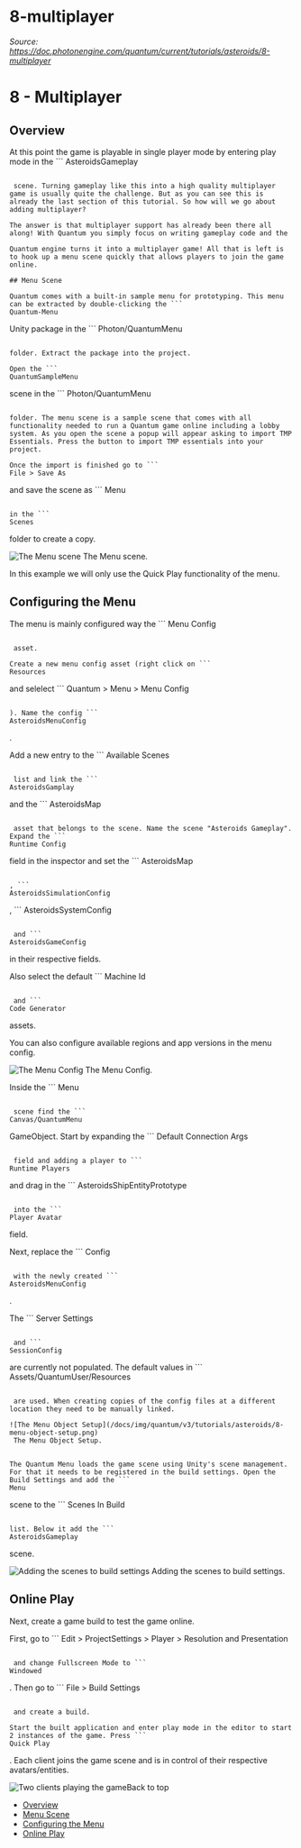 # 8-multiplayer

_Source: https://doc.photonengine.com/quantum/current/tutorials/asteroids/8-multiplayer_

# 8 - Multiplayer

## Overview

At this point the game is playable in single player mode by entering play mode in the ```
AsteroidsGameplay
```

 scene. Turning gameplay like this into a high quality multiplayer game is usually quite the challenge. But as you can see this is already the last section of this tutorial. So how will we go about adding multiplayer?

The answer is that multiplayer support has already been there all along! With Quantum you simply focus on writing gameplay code and the

Quantum engine turns it into a multiplayer game! All that is left is to hook up a menu scene quickly that allows players to join the game online.

## Menu Scene

Quantum comes with a built-in sample menu for prototyping. This menu can be extracted by double-clicking the ```
Quantum-Menu
```

Unity package in the ```
Photon/QuantumMenu
```

folder. Extract the package into the project.

Open the ```
QuantumSampleMenu
```

scene in the ```
Photon/QuantumMenu
```

folder. The menu scene is a sample scene that comes with all functionality needed to run a Quantum game online including a lobby system. As you open the scene a popup will appear asking to import TMP Essentials. Press the button to import TMP essentials into your project.

Once the import is finished go to ```
File > Save As
```

and save the scene as ```
Menu
```

in the ```
Scenes
```

folder to create a copy.

![The Menu scene](/docs/img/quantum/v3/tutorials/asteroids/8-menu.png)
The Menu scene.


In this example we will only use the Quick Play functionality of the menu.

## Configuring the Menu

The menu is mainly configured way the ```
Menu Config
```

 asset.

Create a new menu config asset (right click on ```
Resources
```

and selelect ```
Quantum > Menu > Menu Config
```

). Name the config ```
AsteroidsMenuConfig
```

.

Add a new entry to the ```
Available Scenes
```

 list and link the ```
AsteroidsGamplay
```

and the ```
AsteroidsMap
```

 asset that belongs to the scene. Name the scene "Asteroids Gameplay". Expand the ```
Runtime Config
```

field in the inspector and set the ```
AsteroidsMap
```

, ```
AsteroidsSimulationConfig
```

, ```
AsteroidsSystemConfig
```

 and ```
AsteroidsGameConfig
```

in their respective fields.

Also select the default ```
Machine Id
```

 and ```
Code Generator
```

assets.

You can also configure available regions and app versions in the menu config.

![The Menu Config](/docs/img/quantum/v3/tutorials/asteroids/8-menu-config.png)
The Menu Config.


Inside the ```
Menu
```

 scene find the ```
Canvas/QuantumMenu
```

GameObject. Start by expanding the ```
Default Connection Args
```

 field and adding a player to ```
Runtime Players
```

and drag in the ```
AsteroidsShipEntityPrototype
```

 into the ```
Player Avatar
```

field.

Next, replace the ```
Config
```

 with the newly created ```
AsteroidsMenuConfig
```

.

The ```
Server Settings
```

 and ```
SessionConfig
```

are currently not populated. The default values in ```
Assets/QuantumUser/Resources
```

 are used. When creating copies of the config files at a different location they need to be manually linked.

![The Menu Object Setup](/docs/img/quantum/v3/tutorials/asteroids/8-menu-object-setup.png)
 The Menu Object Setup.


The Quantum Menu loads the game scene using Unity's scene management. For that it needs to be registered in the build settings. Open the Build Settings and add the ```
Menu
```

scene to the ```
Scenes In Build
```

list. Below it add the ```
AsteroidsGameplay
```

scene.

![Adding the scenes to build settings](/docs/img/quantum/v3/tutorials/asteroids/8-build-settings.png)
Adding the scenes to build settings.
## Online Play

Next, create a game build to test the game online.

First, go to ```
Edit > ProjectSettings > Player > Resolution and Presentation
```

 and change Fullscreen Mode to ```
Windowed
```

. Then go to ```
File > Build Settings
```

 and create a build.

Start the built application and enter play mode in the editor to start 2 instances of the game. Press ```
Quick Play
```

. Each client joins the game scene and is in control of their respective avatars/entities.

![Two clients playing the game](/docs/img/quantum/v3/tutorials/asteroids/8-multiplayer-gameplay.gif)Back to top

- [Overview](#overview)
- [Menu Scene](#menu-scene)
- [Configuring the Menu](#configuring-the-menu)
- [Online Play](#online-play)
